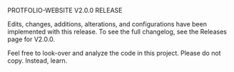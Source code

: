 PROTFOLIO-WEBSITE V2.0.0 RELEASE

Edits, changes, additions, alterations, and configurations have been implemented with this release.
To see the full changelog, see the Releases page for V2.0.0.

Feel free to look-over and analyze the code in this project. 
Please do not copy. Instead, learn.
